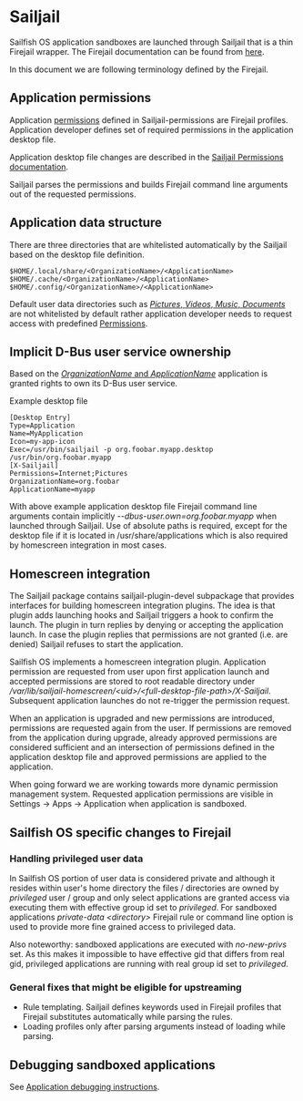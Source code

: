 # Sailjail

Sailfish OS application sandboxes are launched through Sailjail that is a thin Firejail wrapper. The Firejail documentation can be found from [here](https://firejail.wordpress.com/).

In this document we are following terminology defined by the Firejail.

## Application permissions

Application [permissions](https://github.com/sailfishos/sailjail-permissions#sailfish-os-application-sandboxing-and-permissions) defined in Sailjail-permissions are Firejail profiles. Application developer defines set of required permissions in the application desktop file.

Application desktop file changes are described in the [Sailjail Permissions documentation](https://github.com/sailfishos/sailjail-permissions#enable-sandboxing-for-an-application).

Sailjail parses the permissions and builds Firejail command line arguments out of the requested permissions.

## Application data structure

There are three directories that are whitelisted automatically by the Sailjail based on the
desktop file definition.

    $HOME/.local/share/<OrganizationName>/<ApplicationName>
    $HOME/.cache/<OrganizationName>/<ApplicationName>
    $HOME/.config/<OrganizationName>/<ApplicationName>


Default user data directories such as [*Pictures*, *Videos*, *Music*, *Documents*](https://www.freedesktop.org/wiki/Software/xdg-user-dirs/) are not whitelisted by default rather application developer needs to request access with predefined [Permissions](https://github.com/sailfishos/sailjail-permissions#permissions).

## Implicit D-Bus user service ownership

Based on the [*OrganizationName* and *ApplicationName*](https://github.com/sailfishos/sailjail-permissions#desktop-file-changes) application is granted rights to own its D-Bus user service.

Example desktop file

    [Desktop Entry]
    Type=Application
    Name=MyApplication
    Icon=my-app-icon
    Exec=/usr/bin/sailjail -p org.foobar.myapp.desktop /usr/bin/org.foobar.myapp
    [X-Sailjail]
    Permissions=Internet;Pictures
    OrganizationName=org.foobar
    ApplicationName=myapp

With above example application desktop file Firejail command line arguments contain implicitly *--dbus-user.own=org.foobar.myapp* when launched through Sailjail.
Use of absolute paths is required, except for the desktop file if it is located in /usr/share/applications which is also required by homescreen integration in most cases.

## Homescreen integration

The Sailjail package contains sailjail-plugin-devel subpackage that provides interfaces for building homescreen integration plugins. The idea is that plugin adds launching hooks and Sailjail triggers a hook to confirm the launch. The plugin in turn replies by denying or accepting the application launch. In case the plugin replies that permissions are not granted (i.e. are denied) Sailjail refuses to start the application.

Sailfish OS implements a homescreen integration plugin. Application permission are requested from user upon first application launch and accepted permissions are stored to root readable directory under */var/lib/sailjail-homescreen/\<uid\>/\<full-desktop-file-path\>/X-Sailjail*. Subsequent application launches do not re-trigger the permission request.

When an application is upgraded and new permissions are introduced, permissions are requested again from the user. If permissions are removed from the application during upgrade, already approved permissions are considered sufficient and an intersection of permissions defined in the application desktop file and approved permissions are applied to the application.

When going forward we are working towards more dynamic permission management system. Requested application permissions are visible in Settings -> Apps -> Application when application is sandboxed.

## Sailfish OS specific changes to Firejail

### Handling privileged user data

In Sailfish OS portion of user data is considered private and although it resides within user's home
directory the files / directories are owned by _privileged_ user / group and only select
applications are granted access via executing them with effective group id set to _privileged_. For
sandboxed applications _private-data \<directory\>_ Firejail rule or command line option is used to
provide more fine grained access to privileged data.

Also noteworthy: sandboxed applications are executed with _no-new-privs_ set. As this makes it
impossible to have effective gid that differs from real gid, privileged applications are running
with real group id set to _privileged_.

### General fixes that might be eligible for upstreaming

- Rule templating. Sailjail defines keywords used in Firejail profiles that Firejail substitutes
  automatically while parsing the rules.
- Loading profiles only after parsing arguments instead of loading while parsing.

## Debugging sandboxed applications

See [Application debugging instructions](APPDEBUG.md).
